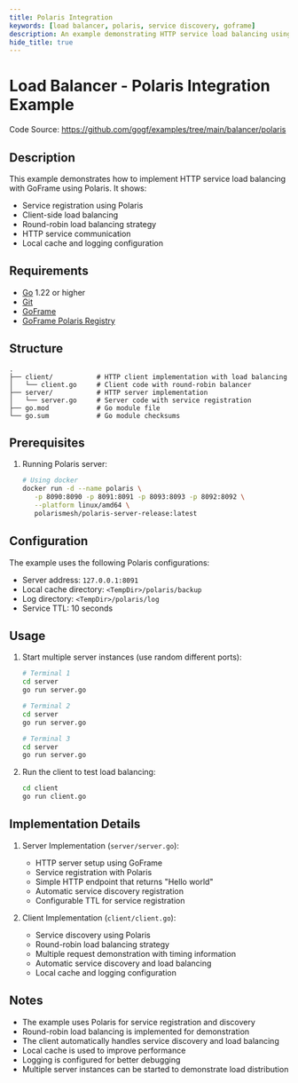 ```yaml
---
title: Polaris Integration
keywords: [load balancer, polaris, service discovery, goframe]
description: An example demonstrating HTTP service load balancing using Polaris in GoFrame
hide_title: true
---
```


# Load Balancer - Polaris Integration Example

Code Source: https://github.com/gogf/examples/tree/main/balancer/polaris


## Description

This example demonstrates how to implement HTTP service load balancing with GoFrame using Polaris. It shows:
- Service registration using Polaris
- Client-side load balancing
- Round-robin load balancing strategy
- HTTP service communication
- Local cache and logging configuration

## Requirements

- [Go](https://golang.org/dl/) 1.22 or higher
- [Git](https://git-scm.com/downloads)
- [GoFrame](https://goframe.org)
- [GoFrame Polaris Registry](https://github.com/gogf/gf/tree/master/contrib/registry/polaris)

## Structure

```
.
├── client/           # HTTP client implementation with load balancing
│   └── client.go     # Client code with round-robin balancer
├── server/           # HTTP server implementation
│   └── server.go     # Server code with service registration
├── go.mod            # Go module file
└── go.sum            # Go module checksums
```

## Prerequisites

1. Running Polaris server:
   ```bash
   # Using docker
   docker run -d --name polaris \
      -p 8090:8090 -p 8091:8091 -p 8093:8093 -p 8092:8092 \
      --platform linux/amd64 \
      polarismesh/polaris-server-release:latest
   ```

## Configuration

The example uses the following Polaris configurations:
- Server address: `127.0.0.1:8091`
- Local cache directory: `<TempDir>/polaris/backup`
- Log directory: `<TempDir>/polaris/log`
- Service TTL: 10 seconds

## Usage

1. Start multiple server instances (use random different ports):
   ```bash
   # Terminal 1
   cd server
   go run server.go

   # Terminal 2
   cd server
   go run server.go

   # Terminal 3
   cd server
   go run server.go
   ```

2. Run the client to test load balancing:
   ```bash
   cd client
   go run client.go
   ```

## Implementation Details

1. Server Implementation (`server/server.go`):
   - HTTP server setup using GoFrame
   - Service registration with Polaris
   - Simple HTTP endpoint that returns "Hello world"
   - Automatic service discovery registration
   - Configurable TTL for service registration

2. Client Implementation (`client/client.go`):
   - Service discovery using Polaris
   - Round-robin load balancing strategy
   - Multiple request demonstration with timing information
   - Automatic service discovery and load balancing
   - Local cache and logging configuration

## Notes

- The example uses Polaris for service registration and discovery
- Round-robin load balancing is implemented for demonstration
- The client automatically handles service discovery and load balancing
- Local cache is used to improve performance
- Logging is configured for better debugging
- Multiple server instances can be started to demonstrate load distribution
